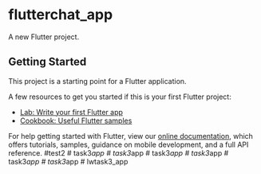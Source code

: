# flutterchat_app

A new Flutter project.

## Getting Started

This project is a starting point for a Flutter application.

A few resources to get you started if this is your first Flutter project:

- [Lab: Write your first Flutter app](https://flutter.dev/docs/get-started/codelab)
- [Cookbook: Useful Flutter samples](https://flutter.dev/docs/cookbook)

For help getting started with Flutter, view our
[online documentation](https://flutter.dev/docs), which offers tutorials,
samples, guidance on mobile development, and a full API reference.
# t e s t 2  
 #   t a s k 3 _ a p p  
 #   t a s k 3 _ a p p  
 #   t a s k 3 _ a p p  
 #   t a s k 3 _ a p p  
 #   t a s k 3 _ a p p  
 #   t a s k 3 _ a p p  
 #   l w t a s k 3 _ a p p  
 